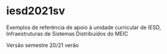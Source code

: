 # iesd2021sv
Exemplos de referência de apoio à unidade curricular de IESD, Infraestruturas de Sistemas Distribuídos do  MEIC

Versão semestre 20/21 verão